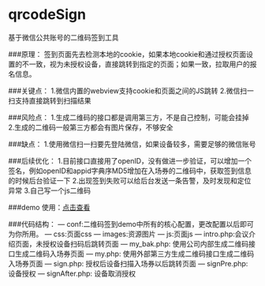 qrcodeSign
==========

基于微信公共账号的二维码签到工具

###原理：
     签到页面先去检测本地的cookie，如果本地cookie和通过授权页面设置的不一致，视为未授权设备，直接跳转到指定的页面；如果一致，拉取用户的报名信息。
     
###关键点：
     1.微信内置的webview支持cookie和页面之间的JS跳转
     2.微信扫一扫支持直接跳转到扫描结果

###风险点：
     1.生成二维码的接口都是调用第三方，不是自己控制，可能会挂掉
     2.生成的二维码一般第三方都会有图片保存，不够安全

###缺点：
     1.使用微信扫一扫要先登陆微信，如果设备较多，需要足够的微信账号

###后续优化：
     1.目前接口直接用了openID，没有做进一步验证，可以增加一个签名，例如openID和appid字典序MD5增加在入场券的二维码中，获取签到信息的时候后台验证一下
     2.出现签到失败可以给后台发送一条告警，及时发现和定位异常
     3.自己写一个js二维码
    
###demo 使用：[点击查看](http://blog.bihe0832.com/?p=146)

###代码结构：
     — conf:二维码签到demo中所有的核心配置，更改配置以后即可为你所用。
     — css:页面css
     — images:资源图片
     — js:页面js
     — intro.php:会议介绍页面，未授权设备扫码后跳转页面
     — my_bak.php: 使用公司内部生成二维码接口生成二维码入场券页面
     — my.php: 使用外部第三方生成二维码接口生成二维码入场券页面
     — sign.php: 授权后设备扫描入场券以后跳转页面
     — signPre.php: 设备授权
     — signAfter.php: 设备取消授权
